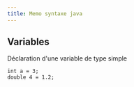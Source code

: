```yaml
---
title: Memo syntaxe java
---
```


## Variables

Déclaration d'une variable de type simple

~~~~{ .java}
int a = 3;
double 4 = 1.2;
~~~~
